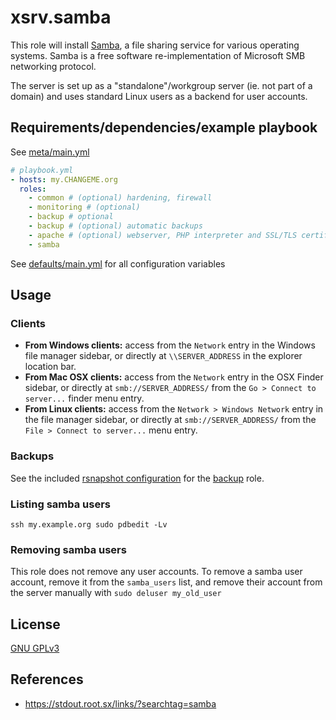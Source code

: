 # xsrv.samba

This role will install [Samba](https://en.wikipedia.org/wiki/Samba_(software)), a file sharing service for various operating systems. Samba is a free software re-implementation of Microsoft SMB networking protocol.

The server is set up as a "standalone"/workgroup server (ie. not part of a domain) and uses standard Linux users as a backend for user accounts.


## Requirements/dependencies/example playbook


See [meta/main.yml](meta/main.yml)

```yaml
# playbook.yml
- hosts: my.CHANGEME.org
  roles:
    - common # (optional) hardening, firewall
    - monitoring # (optional)
    - backup # optional
    - backup # (optional) automatic backups
    - apache # (optional) webserver, PHP interpreter and SSL/TLS certificates for ldap-account-manager
    - samba
```

See [defaults/main.yml](defaults/main.yml) for all configuration variables


## Usage

### Clients

- **From Windows clients:** access from the `Network` entry in the Windows file manager sidebar, or directly at `\\SERVER_ADDRESS` in the explorer location bar.
- **From Mac OSX clients:** access from the `Network` entry in the OSX Finder sidebar, or directly at `smb://SERVER_ADDRESS/` from the `Go > Connect to server...` finder menu entry.
- **From Linux clients:** access from the `Network > Windows Network` entry in the file manager sidebar, or directly at `smb://SERVER_ADDRESS/` from the `File > Connect to server...` menu entry.


### Backups

See the included [rsnapshot configuration](templates/etc_rsnapshot.d_samba.conf.j2) for the [backup](../backup/) role.


### Listing samba users

`ssh my.example.org sudo pdbedit -Lv`


### Removing samba users

This role does not remove any user accounts. To remove a samba user account, remove it from the `samba_users` list, and remove their account from the server manually with `sudo deluser my_old_user`


License
-------

[GNU GPLv3](../../LICENSE)


References
-----------------

- https://stdout.root.sx/links/?searchtag=samba
